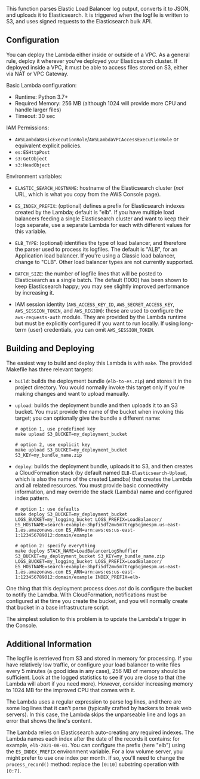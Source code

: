 This function parses Elastic Load Balancer log output, converts it to JSON, and uploads it to
Elasticsearch. It is triggered when the logfile is written to S3, and uses signed requests to
the Elasticsearch bulk API.


## Configuration

You can deploy the Lambda either inside or outside of a VPC. As a general rule, deploy it wherever 
you've deployed your Elasticsearch cluster. If deployed inside a VPC, it must be able to access
files stored on S3, either via NAT or VPC Gateway. 

Basic Lambda configuration:

  * Runtime: Python 3.7+
  * Required Memory: 256 MB (although 1024 will provide more CPU and handle larger files)
  * Timeout: 30 sec

IAM Permissions:

* `AWSLambdaBasicExecutionRole`/`AWSLambdaVPCAccessExecutionRole` or equivalent explicit policies.
* `es:ESHttpPost`
* `s3:GetObject`
* `s3:HeadObject`

Environment variables:

* `ELASTIC_SEARCH_HOSTNAME`: hostname of the Elasticsearch cluster (_not_ URL, which is what you
  copy from the AWS Console page).

* `ES_INDEX_PREFIX`: (optional) defines a prefix for Elasticsearch indexes created by the Lambda;
  default is "elb". If you have multiple load balancers feeding a single Elasticsearch cluster and
  want to keep their logs separate, use a separate Lambda for each with different values for this
  variable.

* `ELB_TYPE`: (optional) identifies the type of load balancer, and therefore the parser used to
  process its logfiles. The default is "ALB", for an Application load balancer. If you're using
  a Classic load balancer, change to "CLB". Other load balancer types are not currently supported.

* `BATCH_SIZE`: the number of logfile lines that will be posted to Elasticsearch as a single batch.
  The default (1000) has been shown to keep Elasticsearch happy; you may see slightly improved
  performance by increasing it.

* IAM session identity (`AWS_ACCESS_KEY_ID`, `AWS_SECRET_ACCESS_KEY`, `AWS_SESSION_TOKEN`, and
  `AWS_REGION`): these are used to configure the `aws-requests-auth` module. They are provided
  by the Lambda runtime but must be explicitly configured if you want to run locally. If using
  long-term (user) credentials, you can omit `AWS_SESSION_TOKEN`.


## Building and Deploying

The easiest way to build and deploy this Lambda is with `make`. The provided Makefile has three
relevant targets:

* `build`: builds the deployment bundle (`elb-to-es.zip`) and stores it in the project directory.
  You would normally invoke this target only if you're making changes and want to upload manually.

* `upload`: builds the deployment bundle and then uploads it to an S3 bucket. You must provide
  the name of the bucket when invoking this target; you can optionally give the bundle a different
  name:

  ```
  # option 1, use predefined key
  make upload S3_BUCKET=my_deployment_bucket

  # option 2, use explicit key
  make upload S3_BUCKET=my_deployment_bucket S3_KEY=my_bundle_name.zip
  ```

* `deploy`: builds the deployment bundle, uploads it to S3, and then creates a CloudFormation
  stack (by default named `ELB-Elasticsearch-Upload`, which is also the name of the created
  Lamdba) that creates the Lambda and all related resources. You must provide basic connectivity
  information, and may override the stack (Lambda) name and configured index pattern.

  ```
  # option 1: use defaults
  make deploy S3_BUCKET=my_deployment_bucket LOGS_BUCKET=my_logging_bucket LOGS_PREFIX=LoadBalancer/ ES_HOSTNAME=search-example-3hpfi5df2mw5m7trqp5qjmespm.us-east-1.es.amazonaws.com ES_ARN=arn:aws:es:us-east-1:123456789012:domain/example

  # option 2: specify everything
  make deploy STACK_NAME=LoadBalancerLogShuffler S3_BUCKET=my_deployment_bucket S3_KEY=my_bundle_name.zip LOGS_BUCKET=my_logging_bucket LOGS_PREFIX=LoadBalancer/ ES_HOSTNAME=search-example-3hpfi5df2mw5m7trqp5qjmespm.us-east-1.es.amazonaws.com ES_ARN=arn:aws:es:us-east-1:123456789012:domain/example INDEX_PREFIX=elb-
  ```

One thing that this deployment process does _not_ do is configure the bucket to notify the Lamdba.
With CloudFormation, notifications must be configured at the time you create the bucket, and you
will normally create that bucket in a base infrastructure script.

The simplest solution to this problem is to update the Lambda's trigger in the Console.


## Additional Information

The logfile is retrieved from S3 and stored in memory for processing. If you have relatively
low traffic, or configure your load balancer to write files every 5 minutes (a good idea in
any case), 256 MB of memory should be sufficient. Look at the logged statistics to see if you
are close to that (the Lambda will abort if you need more). However, consider increasing memory
to 1024 MB for the improved CPU that comes with it.

The Lambda uses a regular expression to parse log lines, and there are some log lines that it 
can't parse (typically crafted by hackers to break web servers). In this case, the Lambda skips
the unparseable line and logs an error that shows the line's content.

The Lambda relies on Elasticsearch auto-creating any required indexes. The Lambda names each
index after the date of the records it contains: for example, `elb-2021-08-01`. You can
configure the prefix (here "elb") using the `ES_INDEX_PREFIX` environment variable. For a low
volume server, you might prefer to use one index per month. If so, you'll need to change the
`process_record()` method: replace the `[0:10]` substring operation with `[0:7]`.

